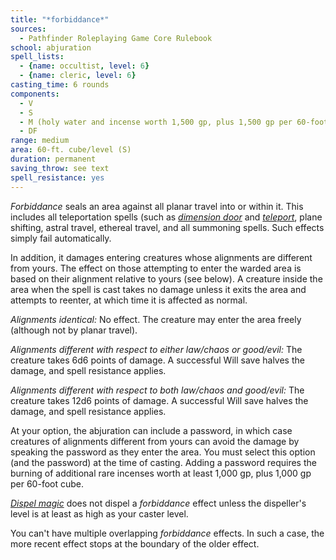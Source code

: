```yaml
---
title: "*forbiddance*"
sources:
  - Pathfinder Roleplaying Game Core Rulebook
school: abjuration
spell_lists:
  - {name: occultist, level: 6}
  - {name: cleric, level: 6}
casting_time: 6 rounds
components:
  - V
  - S
  - M (holy water and incense worth 1,500 gp, plus 1,500 gp per 60-foot cube)
  - DF
range: medium
area: 60-ft. cube/level (S)
duration: permanent
saving_throw: see text
spell_resistance: yes
---
```


*Forbiddance* seals an area against all planar travel into or within it. This includes all teleportation spells (such as [*dimension door*](/spells/dimension-door/) and [*teleport*](/spells/teleport/0), plane shifting, astral travel, ethereal travel, and all summoning spells. Such effects simply fail automatically.

In addition, it damages entering creatures whose alignments are different from yours. The effect on those attempting to enter the warded area is based on their alignment relative to yours (see below). A creature inside the area when the spell is cast takes no damage unless it exits the area and attempts to reenter, at which time it is affected as normal.

*Alignments identical:* No effect. The creature may enter the area freely (although not by planar travel).

*Alignments different with respect to either law/chaos or good/evil:* The creature takes 6d6 points of damage. A successful Will save halves the damage, and spell resistance applies.

*Alignments different with respect to both law/chaos and good/evil:* The creature takes 12d6 points of damage. A successful Will save halves the damage, and spell resistance applies.

At your option, the abjuration can include a password, in which case creatures of alignments different from yours can avoid the damage by speaking the password as they enter the area. You must select this option (and the password) at the time of casting. Adding a password requires the burning of additional rare incenses worth at least 1,000 gp, plus 1,000 gp per 60-foot cube.

[*Dispel magic*](/spells/dispel-magic/) does not dispel a *forbiddance* effect unless the dispeller's level is at least as high as your caster level.

You can't have multiple overlapping *forbiddance* effects. In such a case, the more recent effect stops at the boundary of the older effect.

